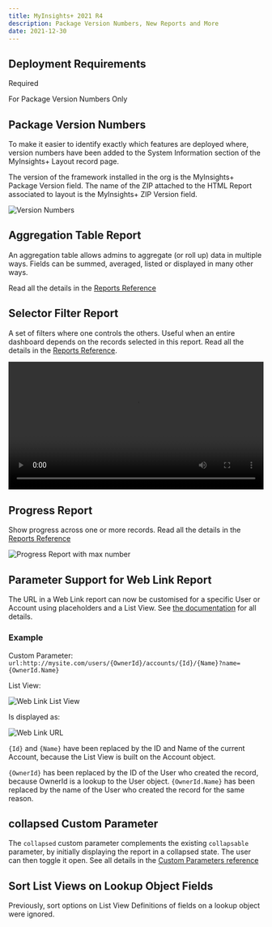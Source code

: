 ```yaml
---
title: MyInsights+ 2021 R4
description: Package Version Numbers, New Reports and More
date: 2021-12-30
---
```


## Deployment Requirements

<feature-badges dataload zip>Required</feature-badges>

<feature-badges package>For Package Version Numbers Only</feature-badges>

## Package Version Numbers

To make it easier to identify exactly which features are deployed where, version numbers have been added to the System Information section of the MyInsights+ Layout record page.

The version of the framework installed in the org is the MyInsights+ Package Version field. The name of the ZIP attached to the HTML Report associated to layout is the MyInsights+ ZIP Version field.

![Version Numbers](/static/img/release-2021R4-version-numbers.png "Version Numbers")

## Aggregation Table Report

An aggregation table allows admins to aggregate (or roll up) data in multiple ways. Fields can be summed, averaged, listed or displayed in many other ways.

Read all the details in the [Reports Reference](/references/reports/#aggregation-table)

## Selector Filter Report
A set of filters where one controls the others. Useful when an entire dashboard depends on the records selected in this report. Read all the details in the [Reports Reference](/references/reports/#selector-filter).

<video width="100%" controls>
  <source src="/static/video/release-2021R4-selector-filter.mov" type="video/mp4">
</video>

## Progress Report

Show progress across one or more records. Read all the details in the [Reports Reference](/references/reports/#progress)

![Progress Report with max number](/static/img/references/report-progress-max-number.png "Progress Report with max number")

## Parameter Support for Web Link Report

The URL in a Web Link report can now be customised for a specific User or Account using placeholders and a List View. See [the documentation](/references/reports/#web-link) for all details.

### Example

Custom Parameter: `url:http://mysite.com/users/{OwnerId}/accounts/{Id}/{Name}?name={OwnerId.Name}`

List View:

![Web Link List View](/static/img/release-2021R4-web-link-list-view.png "Web Link List View")

Is displayed as:

![Web Link URL](/static/img/release-2021R4-web-link-url.png "Web Link URL")

`{Id}` and `{Name}` have been replaced by the ID and Name of the current Account, because the List View is built on the Account object.

`{OwnerId}` has been replaced by the ID of the User who created the record, because OwnerId is a lookup to the User object. `{OwnerId.Name}` has been replaced by the name of the User who created the record for the same reason.

## collapsed Custom Parameter

The `collapsed` custom parameter complements the existing `collapsable` parameter, by initially displaying the report in a collapsed state. The user can then toggle it open. See all details in the [Custom Parameters reference](/references/custom-parameters/#collapsed)

## Sort List Views on Lookup Object Fields

Previously, sort options on List View Definitions of fields on a lookup object were ignored.
